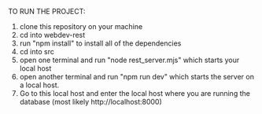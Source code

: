 TO RUN THE PROJECT:
1. clone this repository on your machine
2. cd into webdev-rest
3. run "npm install" to install all of the dependencies
4. cd into src
5. open one terminal and run "node rest_server.mjs" which starts your local host
6. open another terminal and run "npm run dev" which starts the server on a local host.
7. Go to this local host and enter the local host where you are running the database (most likely http://localhost:8000)

